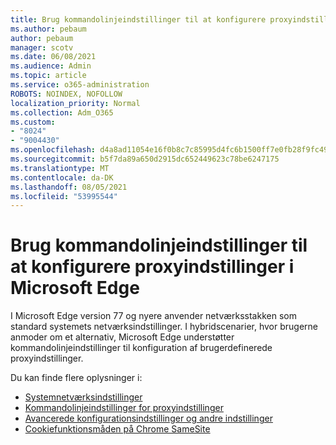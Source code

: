 ```yaml
---
title: Brug kommandolinjeindstillinger til at konfigurere proxyindstillinger i Microsoft Edge
ms.author: pebaum
author: pebaum
manager: scotv
ms.date: 06/08/2021
ms.audience: Admin
ms.topic: article
ms.service: o365-administration
ROBOTS: NOINDEX, NOFOLLOW
localization_priority: Normal
ms.collection: Adm_O365
ms.custom:
- "8024"
- "9004430"
ms.openlocfilehash: d4a8ad11054e16f0b8c7c85995d4fc6b1500ff7e0fb28f9fc495b7cff07dbb2e
ms.sourcegitcommit: b5f7da89a650d2915dc652449623c78be6247175
ms.translationtype: MT
ms.contentlocale: da-DK
ms.lasthandoff: 08/05/2021
ms.locfileid: "53995544"
---
```

# <a name="use-command-line-options-to-configure-proxy-settings-in-microsoft-edge"></a>Brug kommandolinjeindstillinger til at konfigurere proxyindstillinger i Microsoft Edge

I Microsoft Edge version 77 og nyere anvender netværksstakken som standard systemets netværksindstillinger. I hybridscenarier, hvor brugerne anmoder om et alternativ, Microsoft Edge understøtter kommandolinjeindstillinger til konfiguration af brugerdefinerede proxyindstillinger. 

Du kan finde flere oplysninger i:

- [Systemnetværksindstillinger](/deployedge/edge-learnmore-cmdline-options-proxy-settings#system-network-settings)
- [Kommandolinjeindstillinger for proxyindstillinger](/deployedge/edge-learnmore-cmdline-options-proxy-settings#system-network-settings)
- [Avancerede konfigurationsindstillinger og andre indstillinger](https://go.microsoft.com/fwlink/?linkid=2134293)
- [Cookiefunktionsmåden på Chrome SameSite](/office365/troubleshoot/miscellaneous/chrome-behavior-affects-applications)